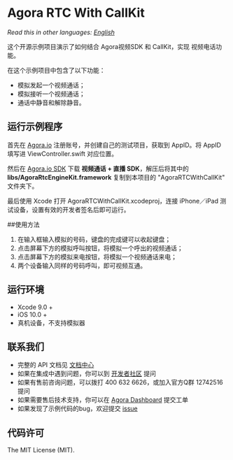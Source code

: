 # Agora RTC With CallKit

*Read this in other languages: [English](README.md)*

这个开源示例项目演示了如何结合 Agora视频SDK 和 CallKit，实现 视频电话功能。

在这个示例项目中包含了以下功能：

- 模拟发起一个视频通话；
- 模拟接听一个视频通话；
- 通话中静音和解除静音。

## 运行示例程序
首先在 [Agora.io](https://dashboard.agora.io/cn/signup/) 注册账号，并创建自己的测试项目，获取到 AppID。将 AppID 填写进 ViewController.swift 对应位置。

然后在 [Agora.io SDK](https://www.agora.io/cn/blog/download/) 下载 **视频通话 + 直播 SDK**，解压后将其中的 **libs/AgoraRtcEngineKit.framework** 复制到本项目的 "AgoraRTCWithCallKit" 文件夹下。

最后使用 Xcode 打开 AgoraRTCWithCallKit.xcodeproj，连接 iPhone／iPad 测试设备，设置有效的开发者签名后即可运行。

##使用方法
1. 在输入框输入模拟的号码，键盘的完成键可以收起键盘；
2. 点击屏幕下方的模拟呼叫按钮，将模拟一个呼出的视频通话；
3. 点击屏幕下方的模拟来电按钮，将模拟一个视频通话来电；
4. 两个设备输入同样的号码呼叫，即可视频互通。

## 运行环境
* Xcode 9.0 +
* iOS 10.0 +
* 真机设备，不支持模拟器

## 联系我们

- 完整的 API 文档见 [文档中心](https://docs.agora.io/cn/)
- 如果在集成中遇到问题，你可以到 [开发者社区](https://dev.agora.io/cn/) 提问
- 如果有售前咨询问题，可以拨打 400 632 6626，或加入官方Q群 12742516 提问
- 如果需要售后技术支持，你可以在 [Agora Dashboard](https://dashboard.agora.io) 提交工单
- 如果发现了示例代码的bug，欢迎提交 [issue](https://github.com/AgoraIO/Agora-RTC-With-CallKit/issues)

## 代码许可

The MIT License (MIT).
